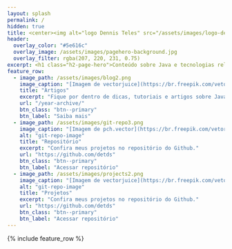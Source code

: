 ```yaml
---
layout: splash
permalink: /
hidden: true
title: <center><img alt="logo Dennis Teles" src="/assets/images/logo-dennisteles3.png"></center>
header:
  overlay_color: "#5e616c"
  overlay_image: /assets/images/pagehero-background.jpg
  overlay_filter: rgba(207, 220, 231, 0.75)
excerpt: <h1 class="h2-page-hero">Conteúdo sobre Java e tecnologias relacionadas</h1>
feature_row:
  - image_path: /assets/images/blog2.png
    image_caption: "[Imagem de vectorjuice](https://br.freepik.com/vetores-gratis/blogar-divertido-criacao-de-conteudo-streaming-online-videoblog-jovem-fazendo-selfie-para-rede-social-compartilhando-feedback-estrategia-de-autopromocao_11669170.htm#&position=5&from_view=undefined) no Freepik"
    title: "Artigos"
    excerpt: "Fique por dentro de dicas, tutoriais e artigos sobre Java e o mundo de desenvolvimento."
    url: "/year-archive/"
    btn_class: "btn--primary"
    btn_label: "Saiba mais"
  - image_path: /assets/images/git-repo3.png
    image_caption: "[Imagem de pch.vector](https://br.freepik.com/vetores-gratis/trabalhadores-de-escritorio-organizando-armazenamento-de-dados-e-arquivamento-de-arquivos-no-servidor-ou-computador-ilustracao-de-desenho-animado_12699172.htm#&position=6&from_view=undefined) no Freepik"
    alt: "git-repo-image"
    title: "Repositório"
    excerpt: "Confira meus projetos no repositório do Github."
    url: "https://github.com/detds"
    btn_class: "btn--primary"
    btn_label: "Acessar repositório"
  - image_path: /assets/images/projects2.png
    image_caption: "[Imagem de vectorjuice](https://br.freepik.com/vetores-gratis/desenvolvedor-em-laptop-e-computador-com-soft-robotico-aberto-arquitetura-de-automacao-aberta-software-de-robotica-de-codigo-aberto-conceito-de-desenvolvimento-livre_11667733.htm#&position=1&from_view=undefined) no Freepik"
    alt: "git-repo-image"
    title: "Projetos"
    excerpt: "Confira meus projetos no repositório do Github."
    url: "https://github.com/detds"
    btn_class: "btn--primary"
    btn_label: "Acessar repositório"
---
```


{% include feature_row %}